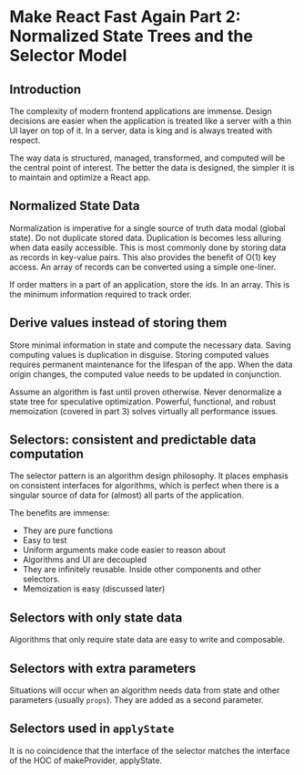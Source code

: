 # Make React Fast Again Part 2: Normalized State Trees and the Selector Model

## Introduction

The complexity of modern frontend applications are immense. Design decisions are easier when the application is treated like a server with a thin UI layer on top of it. In a server, data is king and is always treated with respect. 

The way data is structured, managed, transformed, and computed will be the central point of interest. The better the data is designed, the simpler it is to maintain and optimize a React app.

## Normalized State Data

Normalization is imperative for a single source of truth data modal (global state). Do not duplicate stored data. Duplication is becomes less alluring when data easily accessible. This is most commonly done by storing data as records in key-value pairs. This also provides the benefit of O(1) key access. An array of records can be converted using a simple one-liner.

If order matters in a part of an application, store the ids. In an array. This is the minimum information required to track order.

## Derive values instead of storing them

Store minimal information in state and compute the necessary data. Saving computing values is duplication in disguise. Storing computed values requires permanent maintenance for the lifespan of the app. When the data origin changes, the computed value needs to be updated in conjunction.

Assume an algorithm is fast until proven otherwise. Never denormalize a state tree for speculative optimization. Powerful, functional, and robust memoization (covered in part 3) solves virtually all performance issues.

## Selectors: consistent and predictable data computation

The selector pattern is an algorithm design philosophy. It places emphasis on consistent interfaces for algorithms, which is perfect when there is a singular source of data for (almost) all parts of the application.

The benefits are immense:
- They are pure functions
- Easy to test
- Uniform arguments make code easier to reason about
- Algorithms and UI are decoupled
- They are infinitely reusable. Inside other components and other selectors.
- Memoization is easy (discussed later)

## Selectors with only state data

Algorithms that only require state data are easy to write and composable.

## Selectors with extra parameters

Situations will occur when an algorithm needs data from state and other parameters (usually `props`). They are added as a second parameter.

## Selectors used in `applyState`

It is no coincidence that the interface of the selector matches the interface of the HOC of makeProvider, applyState.
